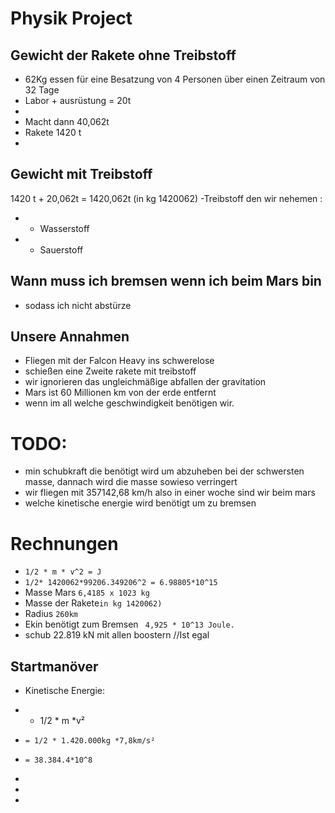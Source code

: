 # Physik Project 

## Gewicht der Rakete ohne Treibstoff 
- 62Kg essen für eine Besatzung von 4 Personen über einen Zeitraum von 32 Tage
- Labor + ausrüstung = 20t
- 
- Macht dann 40,062t
- Rakete 1420 t
- 
## Gewicht mit Treibstoff
1420 t + 20,062t = 1420,062t (in kg 1420062)
-Treibstoff den wir nehemen :
- - Wasserstoff
- - Sauerstoff
## Wann muss ich bremsen wenn ich beim Mars bin 
- sodass ich nicht abstürze 
## Unsere Annahmen
- Fliegen mit der Falcon Heavy ins schwerelose
- schießen eine Zweite rakete mit treibstoff
- wir ignorieren das ungleichmäßige abfallen der gravitation
- Mars ist 60 Millionen km von der erde entfernt
- wenn im all welche geschwindigkeit benötigen wir. 
# TODO:
- min schubkraft die benötigt wird um abzuheben bei der schwersten masse, dannach wird die masse sowieso verringert
- wir fliegen mit 357142,68 km/h also in einer woche sind wir beim mars
- welche kinetische energie wird benötigt um zu bremsen 
# Rechnungen
- `1/2 * m * v^2 = J`
- `1/2* 1420062*99206.349206^2 = 6.98805*10^15`
- Masse Mars ` 6,4185 x 1023 kg `
- Masse der Rakete`in kg 1420062)`
- Radius `260km`
- Ekin benötigt zum Bremsen  ` 4,925 * 10^13 Joule.`
- schub 22.819 kN mit allen boostern //Ist egal
## Startmanöver
- Kinetische Energie:
- - 1/2 * m *v²
- `= 1/2 * 1.420.000kg *7,8km/s²`
- `= 38.384.4*10^8`
-  
-  


- 
